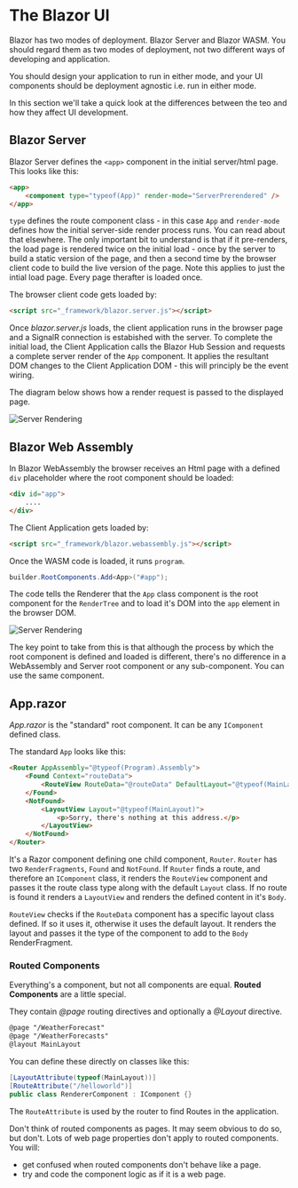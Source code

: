 # The Blazor UI

Blazor has two modes of deployment.  Blazor Server and Blazor WASM.  You should regard them as two modes of deployment, not two different ways of developing and application.

You should design your application to run in either mode, and your UI components should be deployment agnostic i.e. run in either mode.

In this section we'll take a quick look at the differences between the teo and how they affect UI development. 

## Blazor Server

Blazor Server defines the `<app>` component in the initial server/html page.  This looks like this:

```html
<app>
    <component type="typeof(App)" render-mode="ServerPrerendered" />
</app>
```
`type` defines the route component class - in this case `App` and `render-mode` defines how the initial server-side render process runs.  You can read about that elsewhere.  The only important bit to understand is that if it pre-renders, the load page is rendered twice on the initial load - once by the server to build a static version of the page, and then a second time by the browser client code to build the live version of the page.  Note this applies to just the intial load page.  Every page therafter is loaded once.

The browser client code gets loaded by:

```html
<script src="_framework/blazor.server.js"></script>
```

Once *blazor.server.js* loads, the client application runs in the browser page and a SignalR connection is estabished with the server.  To complete the initial load, the Client Application calls the Blazor Hub Session and requests a complete server render of the `App` component.  It applies the resultant DOM changes to the Client Application DOM - this will principly be the event wiring.

The diagram below shows how a render request is passed to the displayed page.

![Server Rendering](https://shauncurtis.github.io/articles/assets/Blazor-Components/Server-Render.png)

## Blazor Web Assembly

In Blazor WebAssembly the browser receives an Html page with a defined `div` placeholder where the root component should be loaded: 

```html
<div id="app">
    ....
</div>
```

The Client Application gets loaded by:

```html
<script src="_framework/blazor.webassembly.js"></script>
```

Once the WASM code is loaded, it runs `program`.

```csharp
builder.RootComponents.Add<App>("#app");
```

The code tells the Renderer that the `App` class component is the root component for the `RenderTree` and to load it's DOM into the `app` element in the browser DOM.

![Server Rendering](https://shauncurtis.github.io/articles/assets/Blazor-Components/Web-Assembly-Render.png)

The key point to take from this is that although the process by which the root component is defined and loaded is different, there's no difference in a WebAssembly and Server root component or any sub-component.  You can use the same component. 

## App.razor
 
*App.razor* is the "standard" root component.  It can be any `IComponent` defined class.

The standard `App` looks like this:

```html
<Router AppAssembly="@typeof(Program).Assembly">
    <Found Context="routeData">
        <RouteView RouteData="@routeData" DefaultLayout="@typeof(MainLayout)" />
    </Found>
    <NotFound>
        <LayoutView Layout="@typeof(MainLayout)">
            <p>Sorry, there's nothing at this address.</p>
        </LayoutView>
    </NotFound>
</Router>
```

It's a Razor component defining one child component, `Router`.  `Router` has two `RenderFragments`, `Found` and `NotFound`.  If `Router` finds a route, and therefore an `IComponent` class, it renders the `RouteView` component and passes it the route class type along with the default `Layout` class.   If no route is found it renders a `LayoutView` and renders the defined content in it's `Body`.

`RouteView` checks if the `RouteData` component has a specific layout class defined.  If so it uses it, otherwise it uses the default layout.  It renders the layout and passes it the type of the component to add to the `Body` RenderFragment.  


### Routed Components

Everything's a component, but not all components are equal.  **Routed Components** are a little special.

They contain *@page* routing directives and optionally a *@Layout* directive.

```html
@page "/WeatherForecast"
@page "/WeatherForecasts"
@layout MainLayout
```

You can define these directly on classes like this:

```csharp
[LayoutAttribute(typeof(MainLayout))]
[RouteAttribute("/helloworld")]
public class RendererComponent : IComponent {}
```

The `RouteAttribute` is used by the router to find Routes in the application.

Don't think of routed components as pages. It may seem obvious to do so, but don't.  Lots of web page properties don't apply to routed components.  You will:
 - get confused when routed components don't behave like a page.
 - try and code the component logic as if it is a web page.

